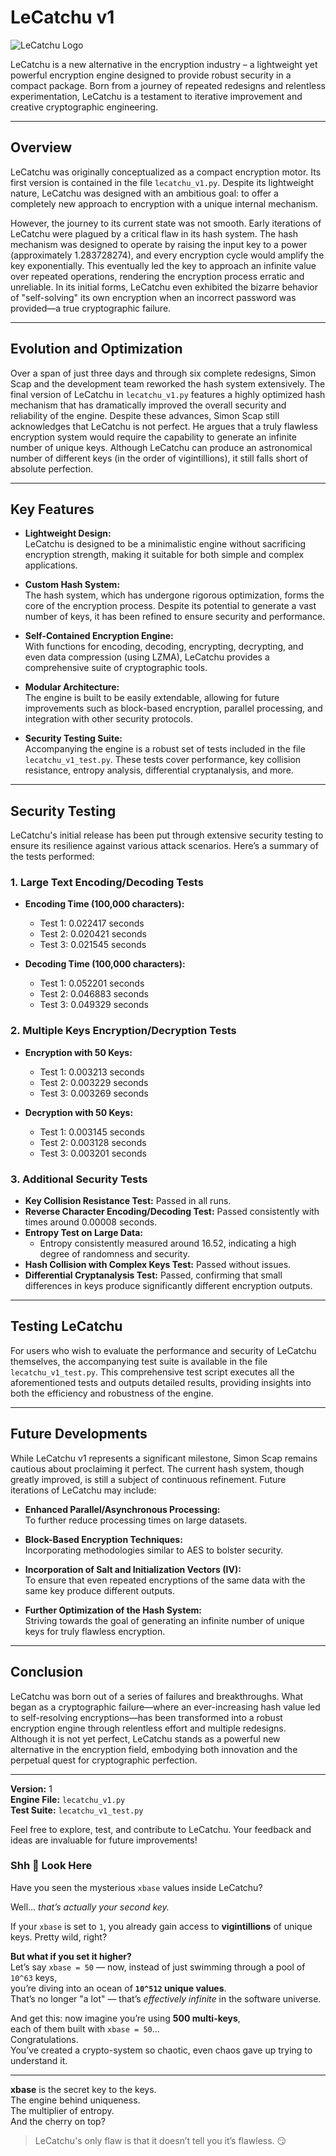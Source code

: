 # LeCatchu v1

![LeCatchu Logo](LeCatchu.png)

LeCatchu is a new alternative in the encryption industry – a lightweight yet powerful encryption engine designed to provide robust security in a compact package. Born from a journey of repeated redesigns and relentless experimentation, LeCatchu is a testament to iterative improvement and creative cryptographic engineering.

---

## Overview

LeCatchu was originally conceptualized as a compact encryption motor. Its first version is contained in the file `lecatchu_v1.py`. Despite its lightweight nature, LeCatchu was designed with an ambitious goal: to offer a completely new approach to encryption with a unique internal mechanism.

However, the journey to its current state was not smooth. Early iterations of LeCatchu were plagued by a critical flaw in its hash system. The hash mechanism was designed to operate by raising the input key to a power (approximately 1.283728274), and every encryption cycle would amplify the key exponentially. This eventually led the key to approach an infinite value over repeated operations, rendering the encryption process erratic and unreliable. In its initial forms, LeCatchu even exhibited the bizarre behavior of "self-solving" its own encryption when an incorrect password was provided—a true cryptographic failure.

---

## Evolution and Optimization

Over a span of just three days and through six complete redesigns, Simon Scap and the development team reworked the hash system extensively. The final version of LeCatchu in `lecatchu_v1.py` features a highly optimized hash mechanism that has dramatically improved the overall security and reliability of the engine. Despite these advances, Simon Scap still acknowledges that LeCatchu is not perfect. He argues that a truly flawless encryption system would require the capability to generate an infinite number of unique keys. Although LeCatchu can produce an astronomical number of different keys (in the order of vigintillions), it still falls short of absolute perfection.

---

## Key Features

- **Lightweight Design:**  
  LeCatchu is designed to be a minimalistic engine without sacrificing encryption strength, making it suitable for both simple and complex applications.

- **Custom Hash System:**  
  The hash system, which has undergone rigorous optimization, forms the core of the encryption process. Despite its potential to generate a vast number of keys, it has been refined to ensure security and performance.

- **Self-Contained Encryption Engine:**  
  With functions for encoding, decoding, encrypting, decrypting, and even data compression (using LZMA), LeCatchu provides a comprehensive suite of cryptographic tools.

- **Modular Architecture:**  
  The engine is built to be easily extendable, allowing for future improvements such as block-based encryption, parallel processing, and integration with other security protocols.

- **Security Testing Suite:**  
  Accompanying the engine is a robust set of tests included in the file `lecatchu_v1_test.py`. These tests cover performance, key collision resistance, entropy analysis, differential cryptanalysis, and more.

---

## Security Testing

LeCatchu's initial release has been put through extensive security testing to ensure its resilience against various attack scenarios. Here’s a summary of the tests performed:

### 1. Large Text Encoding/Decoding Tests

- **Encoding Time (100,000 characters):**  
  - Test 1: 0.022417 seconds  
  - Test 2: 0.020421 seconds  
  - Test 3: 0.021545 seconds  

- **Decoding Time (100,000 characters):**  
  - Test 1: 0.052201 seconds  
  - Test 2: 0.046883 seconds  
  - Test 3: 0.049329 seconds  

### 2. Multiple Keys Encryption/Decryption Tests

- **Encryption with 50 Keys:**  
  - Test 1: 0.003213 seconds  
  - Test 2: 0.003229 seconds  
  - Test 3: 0.003269 seconds  

- **Decryption with 50 Keys:**  
  - Test 1: 0.003145 seconds  
  - Test 2: 0.003128 seconds  
  - Test 3: 0.003201 seconds  

### 3. Additional Security Tests

- **Key Collision Resistance Test:** Passed in all runs.  
- **Reverse Character Encoding/Decoding Test:** Passed consistently with times around 0.00008 seconds.  
- **Entropy Test on Large Data:**  
  - Entropy consistently measured around 16.52, indicating a high degree of randomness and security.  
- **Hash Collision with Complex Keys Test:** Passed without issues.  
- **Differential Cryptanalysis Test:** Passed, confirming that small differences in keys produce significantly different encryption outputs.

---

## Testing LeCatchu

For users who wish to evaluate the performance and security of LeCatchu themselves, the accompanying test suite is available in the file `lecatchu_v1_test.py`. This comprehensive test script executes all the aforementioned tests and outputs detailed results, providing insights into both the efficiency and robustness of the engine.

---

## Future Developments

While LeCatchu v1 represents a significant milestone, Simon Scap remains cautious about proclaiming it perfect. The current hash system, though greatly improved, is still a subject of continuous refinement. Future iterations of LeCatchu may include:

- **Enhanced Parallel/Asynchronous Processing:**  
  To further reduce processing times on large datasets.

- **Block-Based Encryption Techniques:**  
  Incorporating methodologies similar to AES to bolster security.

- **Incorporation of Salt and Initialization Vectors (IV):**  
  To ensure that even repeated encryptions of the same data with the same key produce different outputs.

- **Further Optimization of the Hash System:**  
  Striving towards the goal of generating an infinite number of unique keys for truly flawless encryption.

---

## Conclusion

LeCatchu was born out of a series of failures and breakthroughs. What began as a cryptographic failure—where an ever-increasing hash value led to self-resolving encryptions—has been transformed into a robust encryption engine through relentless effort and multiple redesigns. Although it is not yet perfect, LeCatchu stands as a powerful new alternative in the encryption field, embodying both innovation and the perpetual quest for cryptographic perfection.

---

**Version:** 1  
**Engine File:** `lecatchu_v1.py`  
**Test Suite:** `lecatchu_v1_test.py`

Feel free to explore, test, and contribute to LeCatchu. Your feedback and ideas are invaluable for future improvements!

### Shh 🤫 Look Here

Have you seen the mysterious `xbase` values inside LeCatchu?

Well... *that’s actually your second key.*

If your `xbase` is set to `1`, you already gain access to **vigintillions** of unique keys. Pretty wild, right?

**But what if you set it higher?**  
Let’s say `xbase = 50` — now, instead of just swimming through a pool of `10^63` keys,  
you’re diving into an ocean of **`10^512` unique values**.  
That’s no longer "a lot" — that’s *effectively infinite* in the software universe.

And get this: now imagine you’re using **500 multi-keys**,  
each of them built with `xbase = 50`...  
Congratulations.  
You’ve created a crypto-system so chaotic, even chaos gave up trying to understand it.

---

**xbase** is the secret key to the keys.  
The engine behind uniqueness.  
The multiplier of entropy.  
And the cherry on top?  
> LeCatchu's only flaw is that it doesn’t tell you it’s flawless.
😏
